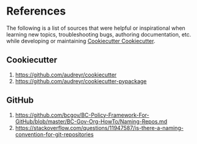 # References

The following is a list of sources that were helpful or inspirational when learning new topics, troubleshooting bugs, authoring documentation, etc. while developing or maintaining [Cookiecutter Cookiecutter](README.md).

## Cookiecutter

1. https://github.com/audreyr/cookiecutter
2. https://github.com/audreyr/cookiecutter-pypackage

## GitHub

1. https://github.com/bcgov/BC-Policy-Framework-For-GitHub/blob/master/BC-Gov-Org-HowTo/Naming-Repos.md
2. https://stackoverflow.com/questions/11947587/is-there-a-naming-convention-for-git-repositories
